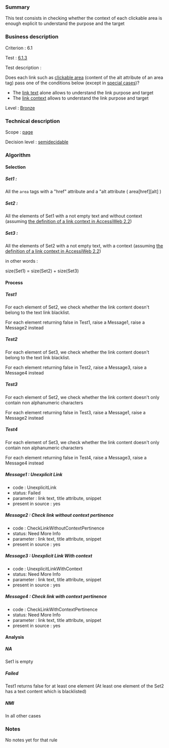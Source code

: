 ### Summary

This test consists in checking whether the context of each clickable
area is enough explicit to understand the purpose and the target

### Business description

Criterion : 6.1

Test : [6.1.3](http://accessiweb.org/index.php/accessiweb-22-english-version.html#test-6-1-3)

Test description :

Does each link such as [clickable
area](http://accessiweb.org/index.php/glossary-76.html#mZoneCliquable)
(content of the alt attribute of an area tag) pass one of the conditions
below (except in [special
cases](http://accessiweb.org/index.php/glossary-76.html#cpCrit6- "Special cases for criterion 6.1"))?

-   The [link
    text](http://accessiweb.org/index.php/glossary-76.html#mIntituleLien)
    alone allows to understand the link purpose and target
-   The [link
    context](http://accessiweb.org/index.php/glossary-76.html#mContexteLien)
    allows to understand the link purpose and target

Level : [Bronze](/en/category/rules-design/accessiweb-11/level/bronze)

### Technical description

Scope : [page](/en/category/rules-design/accessiweb-11/scope/page)

Decision level :
[semidecidable](/en/category/rules-design/accessiweb-11/decision-level/semidecidable)

### Algorithm

#### Selection

##### Set1 :

All the `area` tags with a "href" attribute and a "alt attribute (
area[href][alt] )

##### Set2 :

All the elements of Set1 with a not empty text and without context
(assuming [the definition of a link context in AccessiWeb
2.2](http://accessiweb.org/index.php/glossary-76.html#mContexteLien))

##### Set3 :

All the elements of Set2 with a not empty text, with a context (assuming
[the definition of a link context in AccessiWeb
2.2](http://accessiweb.org/index.php/glossary-76.html#mContexteLien))

in other words :

size(Set1) = size(Set2) + size(Set3)

#### Process

##### Test1

For each element of Set2, we check whether the link content doesn't
belong to the text link blacklist.

For each element returning false in Test1, raise a Message1, raise a
Message2 instead

##### Test2

For each element of Set3, we check whether the link content doesn't
belong to the text link blacklist.

For each element returning false in Test2, raise a Message3, raise a
Message4 instead

##### Test3

For each element of Set2, we check whether the link content doesn't only
contain non alphanumeric characters

For each element returning false in Test3, raise a Message1, raise a
Message2 instead

##### Test4

For each element of Set3, we check whether the link content doesn't only
contain non alphanumeric characters

For each element returning false in Test4, raise a Message3, raise a
Message4 instead

##### Message1 : Unexplicit Link

-   code : UnexplicitLink
-   status: Failed
-   parameter : link text, title attribute, snippet
-   present in source : yes

##### Message2 : Check link without context pertinence

-   code : CheckLinkWithoutContextPertinence
-   status: Need More Info
-   parameter : link text, title attribute, snippet
-   present in source : yes

##### Message3 : Unexplicit Link With context

-   code : UnexplicitLinkWithContext
-   status: Need More Info
-   parameter : link text, title attribute, snippet
-   present in source : yes

##### Message4 : Check link with context pertinence

-   code : CheckLinkWithContextPertinence
-   status: Need More Info
-   parameter : link text, title attribute, snippet
-   present in source : yes

#### Analysis

##### NA

Set1 is empty

##### Failed

Test1 returns false for at least one element (At least one element of
the Set2 has a text content which is blacklisted)

##### NMI

In all other cases

### Notes

No notes yet for that rule

